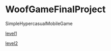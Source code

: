 # WoofGameFinalProject
 SimpleHypercasualMobileGame


[level1](https://user-images.githubusercontent.com/52176996/134746532-3165e39f-a24f-4c8b-8e3b-ea0628ee1ead.mp4)

[level2](https://user-images.githubusercontent.com/52176996/134746700-4a8e25e1-ff14-44ee-ac32-4d2c44e99129.mp4)

